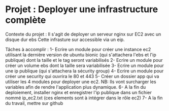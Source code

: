 # Projet : Deployer une infrastructure complète

Contexte du projet :
Il s'agit de deployer un serveur nginx sur EC2 avec un disque dur ebs
Cette infrasture sur accessible via un eip.

Tâches à accomplir :
1- Ecrire un module pour créer une instance ec2 utilisant la dernière version de ubuntu bionic (qui s'attachera l'ebs et l'ip publique) dont la taille et le tag seront variabilisés
2- Ecrire un module pour créer un volume ebs dont la taille sera variabilisée
3- Ecrire un module pour une ip publique (qui s'attachera la sécurity group)
4- Ecrire un module pour créer une security qui ouvrira le 80 et 443
5- Créer un dossier app qui va utiliser les 4 modules pour deployer une ec2. NB: Ils vont surcharger les variables afin de rendre l'application plus dynamique.
6- A la fin du deploiement, installer nginx et enregistrer l'ip publique dans un fichier nommé ip_ec2.txt (ces elements sont à intégrer dans le rôle ec2)
7- A la fin du travail, mettre sur github